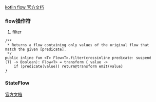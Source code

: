 [kotlin flow 官方文档](https://developer.android.com/kotlin/flow?hl=zh-cn)

### flow操作符

1. filter

```
/**
 * Returns a flow containing only values of the original flow that match the given [predicate].
 */
public inline fun <T> Flow<T>.filter(crossinline predicate: suspend (T) -> Boolean): Flow<T> = transform { value ->
    if (predicate(value)) return@transform emit(value)
}
```


### StateFlow

[官方文档](https://developer.android.com/kotlin/flow/stateflow-and-sharedflow)

